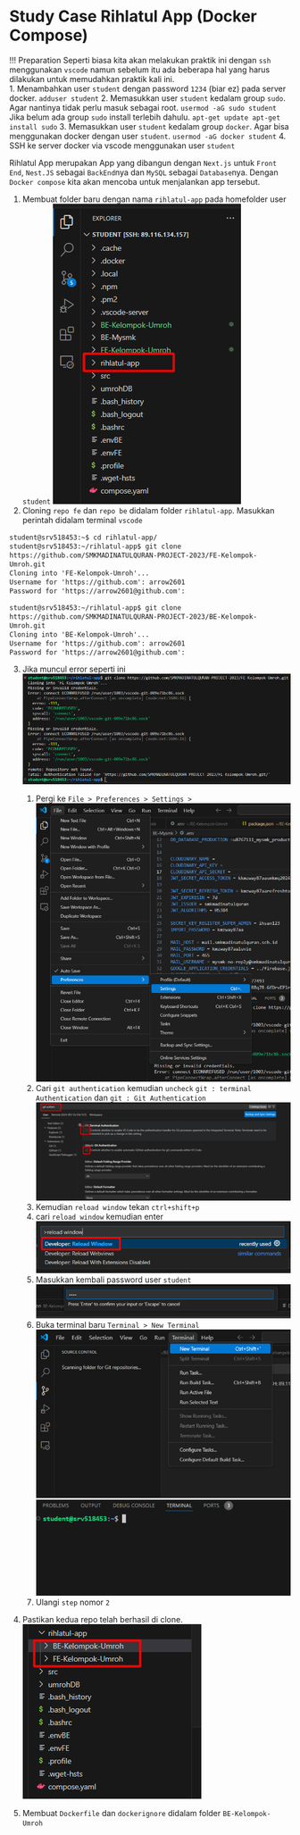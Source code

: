 # Study Case Rihlatul App (Docker Compose)


!!! Preparation
    Seperti biasa kita akan melakukan praktik ini dengan `ssh` menggunakan `vscode` namun sebelum itu ada beberapa hal yang harus dilakukan untuk memudahkan praktik kali ini.  
    1. Menambahkan user `student` dengan password `1234` (biar ez) pada server docker.
    ```
    adduser student
    ```
    2. Memasukkan user `student` kedalam group `sudo`. Agar nantinya tidak perlu masuk sebagai root.
    ```
    usermod -aG sudo student
    ```
    Jika belum ada group `sudo` install terlebih dahulu.
    ```
    apt-get update
    apt-get install sudo
    ```
    3. Memasukkan user `student` kedalam group `docker`. Agar bisa menggunakan docker dengan user `student`.
    ```
    usermod -aG docker student
    ```
    4. SSH ke server docker via vscode menggunakan user `student`


Rihlatul App merupakan App yang dibangun dengan `Next.js` untuk `Front End`, `Nest.JS` sebagai `BackEnd`nya dan `MySQL` sebagai `Database`nya. Dengan `Docker compose` kita akan mencoba untuk menjalankan app tersebut.  

1. Membuat folder baru dengan nama `rihlatul-app` pada homefolder user `student`
![alt text](image-47.png)  
2. Cloning `repo fe` dan `repo be` didalam folder `rihlatul-app`. Masukkan perintah didalam terminal `vscode`  
```
student@srv518453:~$ cd rihlatul-app/
student@srv518453:~/rihlatul-app$ git clone https://github.com/SMKMADINATULQURAN-PROJECT-2023/FE-Kelompok-Umroh.git
Cloning into 'FE-Kelompok-Umroh'...
Username for 'https://github.com': arrow2601
Password for 'https://arrow2601@github.com': 
```  
```
student@srv518453:~/rihlatul-app$ git clone https://github.com/SMKMADINATULQURAN-PROJECT-2023/BE-Kelompok-Umroh.git
Cloning into 'BE-Kelompok-Umroh'...
Username for 'https://github.com': arrow2601
Password for 'https://arrow2601@github.com': 
```
3. Jika muncul error seperti ini  
    ![alt text](image-48.png)
    1. Pergi ke `File > Preferences > Settings >`  
    ![alt text](image-49.png)  
    2. Cari `git authentication` kemudian `uncheck` `git : terminal Authentication` dan `git : Git Authentication`  
    ![alt text](image-51.png)  
    3. Kemudian `reload window` tekan `ctrl+shift+p`  
    4. cari `reload window` kemudian enter  
    ![alt text](image-52.png)
    5. Masukkan kembali password user `student`  
    ![alt text](image-53.png)  
    6. Buka terminal baru `Terminal > New Terminal`  
    ![alt text](image-54.png)  
    ![alt text](image-55.png)  
    7. Ulangi `step` nomor `2`
    
4. Pastikan kedua repo telah berhasil di clone.  
![alt text](image-56.png)

5. Membuat `Dockerfile` dan `dockerignore` didalam folder `BE-Kelompok-Umroh`

    

